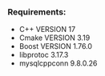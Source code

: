 ### Requirements:
- C++ VERSION 17
- Cmake VERSION 3.19
- Boost VERSION 1.76.0
- libprotoc 3.17.3
- mysqlcppconn 9.8.0.26